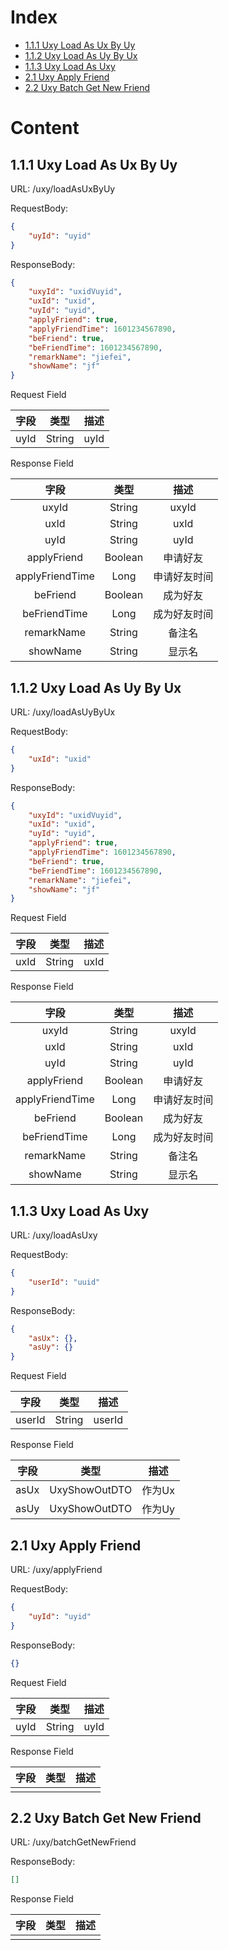 # Index

* [1.1.1 Uxy Load As Ux By Uy](##-1.1.1-Uxy-Load-As-Ux-By-Uy)
* [1.1.2 Uxy Load As Uy By Ux](##-1.1.2-Uxy-Load-As-Uy-By-Ux)
* [1.1.3 Uxy Load As Uxy](##-1.1.3-Uxy-Load-As-Uxy)
* [2.1 Uxy Apply Friend](##-2.1-Uxy-Apply-Friend)
* [2.2 Uxy Batch Get New Friend](##-2.2-Uxy-Batch-Get-New-Friend)

# Content

## 1.1.1 Uxy Load As Ux By Uy

URL: /uxy/loadAsUxByUy  

RequestBody:  
```json
{
    "uyId": "uyid"
}
```

ResponseBody:  
```json
{
    "uxyId": "uxidVuyid",
    "uxId": "uxid",
    "uyId": "uyid",
    "applyFriend": true,
    "applyFriendTime": 1601234567890,
    "beFriend": true,
    "beFriendTime": 1601234567890,
    "remarkName": "jiefei",
    "showName": "jf"
}
```

Request Field  

| 字段     |     类型 |   描述   | 
| :--------------: | :--------:| :------: |
|  uyId  |  String  |  uyId   |

Response Field  

| 字段     |     类型 |   描述   | 
| :--------------: | :--------:| :------: |
|  uxyId  |  String  |  uxyId   |
|  uxId  |  String  |  uxId   |
|  uyId  |  String  |  uyId   |
|  applyFriend  |  Boolean  |  申请好友   |
|  applyFriendTime  |  Long  |  申请好友时间   |
|  beFriend  |  Boolean  |  成为好友   |
|  beFriendTime  |  Long  |  成为好友时间   |
|  remarkName  |  String  |  备注名   |
|  showName  |  String  |  显示名   |

## 1.1.2 Uxy Load As Uy By Ux

URL: /uxy/loadAsUyByUx  

RequestBody:  
```json
{
    "uxId": "uxid"
}
```

ResponseBody:  
```json
{
    "uxyId": "uxidVuyid",
    "uxId": "uxid",
    "uyId": "uyid",
    "applyFriend": true,
    "applyFriendTime": 1601234567890,
    "beFriend": true,
    "beFriendTime": 1601234567890,
    "remarkName": "jiefei",
    "showName": "jf"
}
```

Request Field  

| 字段     |     类型 |   描述   | 
| :--------------: | :--------:| :------: |
|  uxId  |  String  |  uxId   |

Response Field  

| 字段     |     类型 |   描述   | 
| :--------------: | :--------:| :------: |
|  uxyId  |  String  |  uxyId   |
|  uxId  |  String  |  uxId   |
|  uyId  |  String  |  uyId   |
|  applyFriend  |  Boolean  |  申请好友   |
|  applyFriendTime  |  Long  |  申请好友时间   |
|  beFriend  |  Boolean  |  成为好友   |
|  beFriendTime  |  Long  |  成为好友时间   |
|  remarkName  |  String  |  备注名   |
|  showName  |  String  |  显示名   |

## 1.1.3 Uxy Load As Uxy

URL: /uxy/loadAsUxy  

RequestBody:  
```json
{
    "userId": "uuid"
}
```

ResponseBody:  
```json
{
    "asUx": {},
    "asUy": {}
}
```

Request Field  

| 字段     |     类型 |   描述   | 
| :--------------: | :--------:| :------: |
|  userId  |  String  |  userId   |

Response Field  

| 字段     |     类型 |   描述   | 
| :--------------: | :--------:| :------: |
|  asUx  |  UxyShowOutDTO  |  作为Ux   |
|  asUy  |  UxyShowOutDTO  |  作为Uy   |

## 2.1 Uxy Apply Friend

URL: /uxy/applyFriend  

RequestBody:  
```json
{
    "uyId": "uyid"
}
```

ResponseBody:  
```json
{}
```

Request Field  

| 字段     |     类型 |   描述   | 
| :--------------: | :--------:| :------: |
|  uyId  |  String  |  uyId   |

Response Field  

| 字段     |     类型 |   描述   | 
| :--------------: | :--------:| :------: |
|    |    |     |

## 2.2 Uxy Batch Get New Friend

URL: /uxy/batchGetNewFriend  

ResponseBody:  
```json
[]
```

Response Field  

| 字段     |     类型 |   描述   | 
| :--------------: | :--------:| :------: |
|    |    |     |

